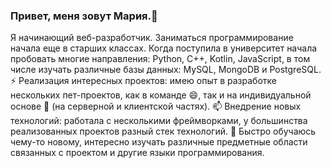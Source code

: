 ### Привет, меня зовут Мария.👋

Я начинающий веб-разработчик. Заниматься программирование начала еще в старших классах. Когда поступила в университет начала пробовать многие направления: Python, C++, Kotlin, JavaScript, в том числе изучать различные базы данных: MySQL, MongoDB и PostgreSQL. ⚡ Реализация интересных проектов: имею опыт в разработке нескольких пет-проектов, как в команде 😄, так и на индивидуальной основе 🤔 (на серверной и клиентской частях). 📫 Внедрение новых технологий: работала с несколькими фреймворками, у большинства реализованных проектов разный стек технологий. 🌱 Быстро обучаюсь чему-то новому, интересно изучать различные предметные области связанных с проектом и другие языки программирования.
<!--
**MariyaBes/MariyaBes** is a ✨ _special_ ✨ repository because its `README.md` (this file) appears on your GitHub profile.

Here are some ideas to get you started:

- 🔭 I’m currently working on ...
- 🌱 I’m currently learning ...
- 👯 I’m looking to collaborate on ...
- 🤔 I’m looking for help with ...
- 💬 Ask me about ...
- 📫 How to reach me: ...
- 😄 Pronouns: ...
- ⚡ Fun fact: ...
-->
